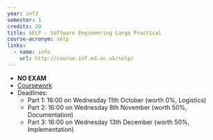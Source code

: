 ```yaml
---
year: inf3
semester: 1
credits: 20
title: SELP - Software Engineering Large Practical
course-acronym: selp
links:
  - name: info
    url: http://course.inf.ed.ac.uk/selp/
---
```


- **NO EXAM**
- [Coursework](http://www.inf.ed.ac.uk/teaching/courses/selp/coursework/songle/coursework-selp.pdf)
- Deadlines:
  - Part 1: 16:00 on Wednesday 11th October (worth 0%, Logistics)
  - Part 2: 16:00 on Wednesday 8th November (worth 50%, Documentation)
  - Part 3: 16:00 on Wednesday 13th December (worth 50%, Implementation)
